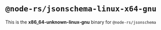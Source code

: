 # `@node-rs/jsonschema-linux-x64-gnu`

This is the **x86_64-unknown-linux-gnu** binary for `@node-rs/jsonschema`
